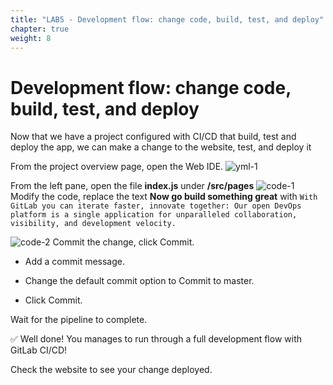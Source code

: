 ```yaml
---
title: "LAB5 - Development flow: change code, build, test, and deploy"
chapter: true
weight: 8
---
```


# Development flow: change code, build, test, and deploy

Now that we have a project configured with CI/CD that build, test and deploy the app, we can make a change to the website, test, and deploy it

From the project overview page, open the Web IDE.
![yml-1](/images/yml-1.png)

From the left pane, open the file **index.js** under **/src/pages**
![code-1](/images/code-1.png)
Modify the code, replace the text **Now go build something great** with
`With GitLab you can iterate faster, innovate together: Our open DevOps platform is a single application for unparalleled collaboration, visibility, and development velocity.`

![code-2](/images/code-2.png)
Commit the change, click Commit.

 - Add a commit message.

 - Change the default commit option to Commit to master.

 - Click Commit.

Wait for the pipeline to complete.

:white_check_mark: Well done! You manages to run through a full development flow with GitLab CI/CD!

Check the website to see your change deployed.
